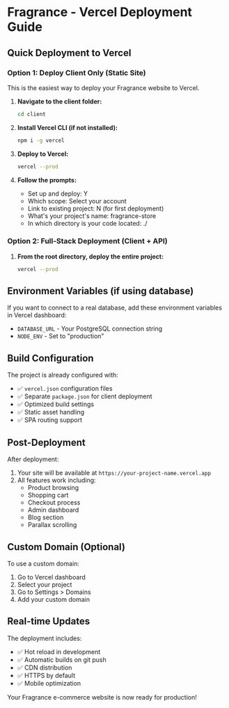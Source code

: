# Fragrance - Vercel Deployment Guide

## Quick Deployment to Vercel

### Option 1: Deploy Client Only (Static Site)
This is the easiest way to deploy your Fragrance website to Vercel.

1. **Navigate to the client folder:**
   ```bash
   cd client
   ```

2. **Install Vercel CLI (if not installed):**
   ```bash
   npm i -g vercel
   ```

3. **Deploy to Vercel:**
   ```bash
   vercel --prod
   ```

4. **Follow the prompts:**
   - Set up and deploy: Y
   - Which scope: Select your account
   - Link to existing project: N (for first deployment)
   - What's your project's name: fragrance-store
   - In which directory is your code located: ./

### Option 2: Full-Stack Deployment (Client + API)

1. **From the root directory, deploy the entire project:**
   ```bash
   vercel --prod
   ```

## Environment Variables (if using database)

If you want to connect to a real database, add these environment variables in Vercel dashboard:

- `DATABASE_URL` - Your PostgreSQL connection string
- `NODE_ENV` - Set to "production"

## Build Configuration

The project is already configured with:
- ✅ `vercel.json` configuration files
- ✅ Separate `package.json` for client deployment
- ✅ Optimized build settings
- ✅ Static asset handling
- ✅ SPA routing support

## Post-Deployment

After deployment:
1. Your site will be available at `https://your-project-name.vercel.app`
2. All features work including:
   - Product browsing
   - Shopping cart
   - Checkout process
   - Admin dashboard
   - Blog section
   - Parallax scrolling

## Custom Domain (Optional)

To use a custom domain:
1. Go to Vercel dashboard
2. Select your project
3. Go to Settings > Domains
4. Add your custom domain

## Real-time Updates

The deployment includes:
- ✅ Hot reload in development
- ✅ Automatic builds on git push
- ✅ CDN distribution
- ✅ HTTPS by default
- ✅ Mobile optimization

Your Fragrance e-commerce website is now ready for production!